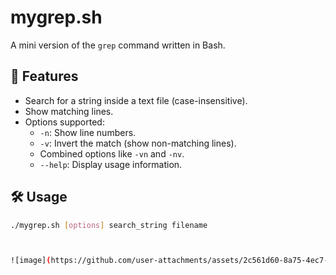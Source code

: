 # mygrep.sh

A mini version of the `grep` command written in Bash.

## 📜 Features

- Search for a string inside a text file (case-insensitive).
- Show matching lines.
- Options supported:
  - `-n`: Show line numbers.
  - `-v`: Invert the match (show non-matching lines).
  - Combined options like `-vn` and `-nv`.
  - `--help`: Display usage information.

## 🛠️ Usage

```bash
./mygrep.sh [options] search_string filename



![image](https://github.com/user-attachments/assets/2c561d60-8a75-4ec7-8b41-cf3bf62a48f5)
